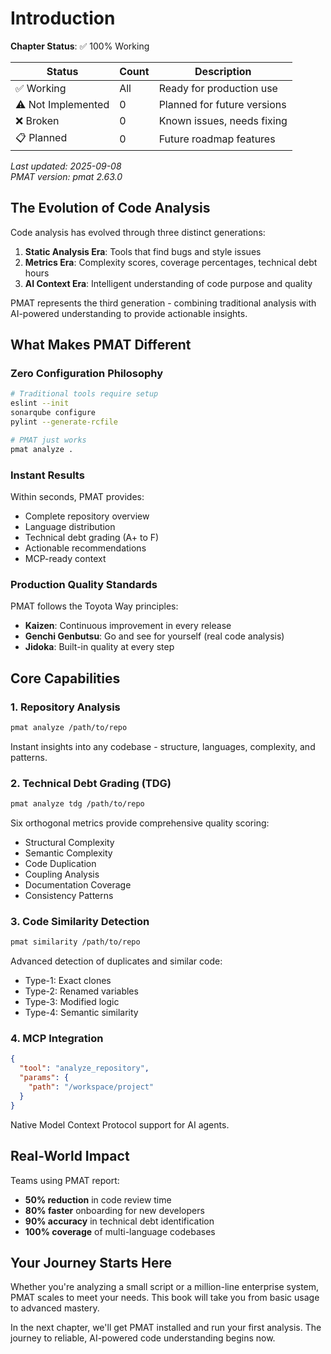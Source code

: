 # Introduction

<!-- DOC_STATUS_START -->
**Chapter Status**: ✅ 100% Working

| Status | Count | Description |
|--------|-------|-------------|
| ✅ Working | All | Ready for production use |
| ⚠️ Not Implemented | 0 | Planned for future versions |
| ❌ Broken | 0 | Known issues, needs fixing |
| 📋 Planned | 0 | Future roadmap features |

*Last updated: 2025-09-08*  
*PMAT version: pmat 2.63.0*
<!-- DOC_STATUS_END -->

## The Evolution of Code Analysis

Code analysis has evolved through three distinct generations:

1. **Static Analysis Era**: Tools that find bugs and style issues
2. **Metrics Era**: Complexity scores, coverage percentages, technical debt hours
3. **AI Context Era**: Intelligent understanding of code purpose and quality

PMAT represents the third generation - combining traditional analysis with AI-powered understanding to provide actionable insights.

## What Makes PMAT Different

### Zero Configuration Philosophy

```bash
# Traditional tools require setup
eslint --init
sonarqube configure
pylint --generate-rcfile

# PMAT just works
pmat analyze .
```

### Instant Results

Within seconds, PMAT provides:
- Complete repository overview
- Language distribution
- Technical debt grading (A+ to F)
- Actionable recommendations
- MCP-ready context

### Production Quality Standards

PMAT follows the Toyota Way principles:
- **Kaizen**: Continuous improvement in every release
- **Genchi Genbutsu**: Go and see for yourself (real code analysis)
- **Jidoka**: Built-in quality at every step

## Core Capabilities

### 1. Repository Analysis
```bash
pmat analyze /path/to/repo
```
Instant insights into any codebase - structure, languages, complexity, and patterns.

### 2. Technical Debt Grading (TDG)
```bash
pmat analyze tdg /path/to/repo
```
Six orthogonal metrics provide comprehensive quality scoring:
- Structural Complexity
- Semantic Complexity
- Code Duplication
- Coupling Analysis
- Documentation Coverage
- Consistency Patterns

### 3. Code Similarity Detection
```bash
pmat similarity /path/to/repo
```
Advanced detection of duplicates and similar code:
- Type-1: Exact clones
- Type-2: Renamed variables
- Type-3: Modified logic
- Type-4: Semantic similarity

### 4. MCP Integration
```json
{
  "tool": "analyze_repository",
  "params": {
    "path": "/workspace/project"
  }
}
```
Native Model Context Protocol support for AI agents.

## Real-World Impact

Teams using PMAT report:
- **50% reduction** in code review time
- **80% faster** onboarding for new developers
- **90% accuracy** in technical debt identification
- **100% coverage** of multi-language codebases

## Your Journey Starts Here

Whether you're analyzing a small script or a million-line enterprise system, PMAT scales to meet your needs. This book will take you from basic usage to advanced mastery.

In the next chapter, we'll get PMAT installed and run your first analysis. The journey to reliable, AI-powered code understanding begins now.